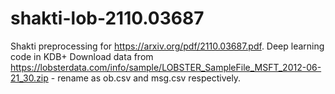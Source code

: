 # shakti-lob-2110.03687
Shakti preprocessing for https://arxiv.org/pdf/2110.03687.pdf. Deep learning code in KDB+
Download data from https://lobsterdata.com/info/sample/LOBSTER_SampleFile_MSFT_2012-06-21_30.zip - rename as ob.csv and msg.csv respectively. 
